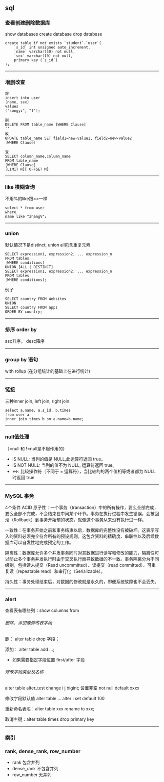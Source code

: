 ## sql

### 查看创建删除数据库
show databases
create database
drop database

```
create table if not exists `student`.`user`(
	`s_id` int unsigned auto_increment,
	`name` varchar(50) not null,
	`sex` varchar(10) not null,
	primary key (`s_id`)
);

```
---

### 增删改查
```
增
insert into user
(name, sex)
values
("songyi", "f");

删
DELETE FROM table_name [WHERE Clause]
‘’
改
UPDATE table_name SET field1=new-value1, field2=new-value2
[WHERE Clause]

查
SELECT column_name,column_name
FROM table_name
[WHERE Clause]
[LIMIT N][ OFFSET M]

```
---

### like 模糊查询

不用%的like跟==一样

```
select * from user
where
name like "zhang%";

```

---

### union

默认情况下是distinct, union all包含重复元素
```
SELECT expression1, expression2, ... expression_n
FROM tables
[WHERE conditions]
UNION [ALL | DISTINCT]
SELECT expression1, expression2, ... expression_n
FROM tables
[WHERE conditions];
```

例子
```
SELECT country FROM Websites
UNION
SELECT country FROM apps
ORDER BY country;

```

---

### 排序 order by

asc升序， desc降序

---

### group by 语句
with rollup (在分组统计的基础上在进行统计)

---

### 链接
三种inner join, left join, right join

```
select a.name, a.s_id, b.times
from user a
inner join times b on a.name=b.name;

```

---

### null值处理
（=null 和 !=null是不起作用的）
* IS NULL: 当列的值是 NULL,此运算符返回 true。
* IS NOT NULL: 当列的值不为 NULL, 运算符返回 true。
* <=>: 比较操作符（不同于 = 运算符），当比较的的两个值相等或者都为 NULL 时返回 true

---

### MySQL 事务
4个条件 ACID
原子性：一个事务（transaction）中的所有操作，要么全部完成，要么全部不完成，不会结束在中间某个环节。事务在执行过程中发生错误，会被回滚（Rollback）到事务开始前的状态，就像这个事务从来没有执行过一样。

一致性：在事务开始之前和事务结束以后，数据库的完整性没有被破坏。这表示写入的资料必须完全符合所有的预设规则，这包含资料的精确度、串联性以及后续数据库可以自发性地完成预定的工作。

隔离性：数据库允许多个并发事务同时对其数据进行读写和修改的能力，隔离性可以防止多个事务并发执行时由于交叉执行而导致数据的不一致。事务隔离分为不同级别，包括读未提交（Read uncommitted）、读提交（read committed）、可重复读（repeatable read）和串行化（Serializable）。

持久性：事务处理结束后，对数据的修改就是永久的，即便系统故障也不会丢失。

---

### alert
查看表有哪些列：show columns from

###### 删除，添加或修改表字段
删： alter table drop 字段；

添加： alter table add ...;
* 如果需要指定字段位置 first/after 字段

###### 修改字段类型及名称
alter table alter_test change i j bigint; 设置非空 not null default xxxx

修改字段默认值 alter table ... alter i set default 100

重新命名表名：alter table xxx rename to xxx;

取消主键：alter table times drop primary key

---

### 索引


### rank, dense_rank, row_number
* rank 包含并列
* dense_rank 不包含并列
* row_number 无并列
